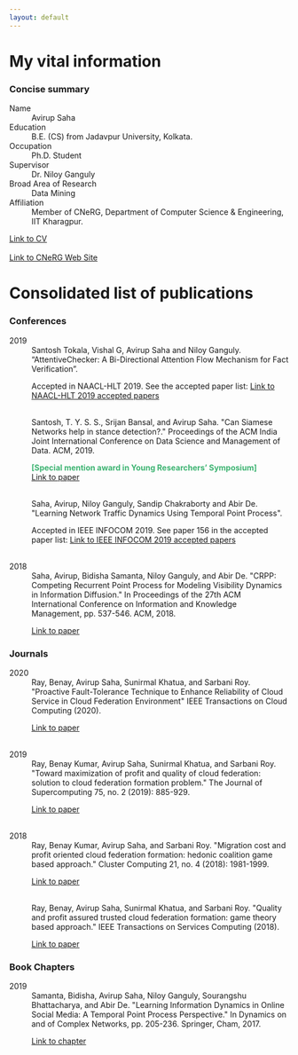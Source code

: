 ```yaml
---
layout: default
---
```


# [](#header-1)My vital information

### Concise summary

<dl>
<dt>Name</dt>
<dd>Avirup Saha</dd>
<dt>Education</dt>
<dd>B.E. (CS) from Jadavpur University, Kolkata.</dd>
<dt>Occupation</dt>
<dd>Ph.D. Student</dd>
<dt>Supervisor</dt>
<dd>Dr. Niloy Ganguly</dd>
<dt>Broad Area of Research</dt>
<dd>Data Mining</dd>
<dt>Affiliation</dt>
<dd>Member of CNeRG, Department of Computer Science & Engineering, IIT Kharagpur.</dd>
</dl>

[Link to CV](https://drive.google.com/open?id=1ZlQOWpZ9A8QS_j_1QO23P-GViyuV8lKe)
<br/><br/>
[Link to CNeRG Web Site](http://www.cnergres.iitkgp.ac.in/)



# Consolidated list of publications

### Conferences

<dl>
  <dt> 2019 </dt>
  <dd> Santosh Tokala, Vishal G, Avirup Saha and Niloy Ganguly. “AttentiveChecker: A Bi-Directional Attention Flow Mechanism for Fact Verification”. 
    <p> Accepted in NAACL-HLT 2019. See the accepted paper list: <a href='https://naacl2019.org/program/accepted/'>Link to NAACL-HLT 2019 accepted papers</a> </p></dd>
  
  <br/>
  <dd> Santosh, T. Y. S. S., Srijan Bansal, and Avirup Saha. "Can Siamese Networks help in stance detection?." Proceedings of the ACM India Joint International Conference on Data Science and Management of Data. ACM, 2019. <p style="color:MediumSeaGreen;"> <strong>[Special mention award in Young Researchers’ Symposium]</strong>  
  <br/><a href='https://dl.acm.org/citation.cfm?id=3297047'>Link to paper</a> </p></dd>
  
  <br/>
  <dd> Saha, Avirup, Niloy Ganguly, Sandip Chakraborty and Abir De. "Learning Network Traffic Dynamics Using Temporal Point Process". 
  <p> Accepted in IEEE INFOCOM 2019. See paper 156 in the accepted paper list: <a href='https://infocom2019.ieee-infocom.org/accepted-paper-list-main-conference'>Link to IEEE INFOCOM 2019 accepted papers</a> </p></dd>
  
  <br/>
  <dt> 2018 </dt>
  <dd> Saha, Avirup, Bidisha Samanta, Niloy Ganguly, and Abir De. "CRPP: Competing Recurrent Point Process for Modeling Visibility Dynamics in Information Diffusion." In Proceedings of the 27th ACM International Conference on Information and Knowledge Management, pp. 537-546. ACM, 2018. <p><a href='https://dl.acm.org/citation.cfm?id=3271726'>Link to paper</a> </p></dd>
</dl>
  
### Journals

<dl>
  <dt> 2020 </dt>
  <dd> Ray, Benay, Avirup Saha, Sunirmal Khatua, and Sarbani Roy. "Proactive Fault-Tolerance Technique to Enhance Reliability of Cloud Service in Cloud Federation Environment" IEEE Transactions on Cloud Computing (2020). <p><a href='https://ieeexplore.ieee.org/document/8964469'>Link to paper</a> </p></dd>
  <br/>
  <dt> 2019 </dt>
  <dd> Ray, Benay Kumar, Avirup Saha, Sunirmal Khatua, and Sarbani Roy. "Toward maximization of profit and quality of cloud federation: solution to cloud federation formation problem." The Journal of Supercomputing 75, no. 2 (2019): 885-929. <p><a href='https://link.springer.com/article/10.1007/s11227-018-2620-2'>Link to paper</a> </p></dd>
  <br/>
  <dt> 2018 </dt>
  <dd> Ray, Benay Kumar, Avirup Saha, and Sarbani Roy. "Migration cost and profit oriented cloud federation formation: hedonic coalition game based approach." Cluster Computing 21, no. 4 (2018): 1981-1999. <p><a href='https://link.springer.com/article/10.1007/s10586-018-2837-0'>Link to paper</a> </p></dd>
  <br/>
  <dd> Ray, Benay, Avirup Saha, Sunirmal Khatua, and Sarbani Roy. "Quality and profit assured trusted cloud federation formation: game theory based approach." IEEE Transactions on Services Computing (2018). <p><a href='https://ieeexplore.ieee.org/document/8356142'>Link to paper</a> </p></dd>
</dl>

### Book Chapters

<dl>
  <dt> 2019 </dt>
  <dd> Samanta, Bidisha, Avirup Saha, Niloy Ganguly, Sourangshu Bhattacharya, and Abir De. "Learning Information Dynamics in Online Social Media: A Temporal Point Process Perspective." In Dynamics on and of Complex Networks, pp. 205-236. Springer, Cham, 2017. <p><a href='https://link.springer.com/chapter/10.1007/978-3-030-14683-2_10'>Link to chapter</a> </p></dd>
</dl>




